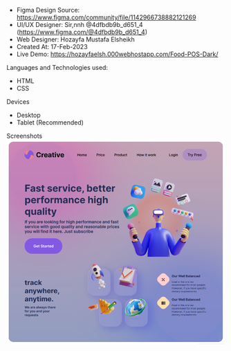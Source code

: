 
- Figma Design Source: https://www.figma.com/community/file/1142966738882121269
- UI/UX Designer: Sir,nnh @4dfbdb9b_d651_4 (https://www.figma.com/@4dfbdb9b_d651_4)
- Web Designer: Hozayfa Mustafa Elsheikh
- Created At: 17-Feb-2023
- Live Demo: https://hozayfaelsh.000webhostapp.com/Food-POS-Dark/

Languages and Technologies used:

- HTML
- CSS

Devices

- Desktop
- Tablet (Recommended)

Screenshots
![alt text](https://github.com/hozayfamustafaelsheikh/ui-design/blob/main/assets/img/uidesigne.PNG?raw=true)

